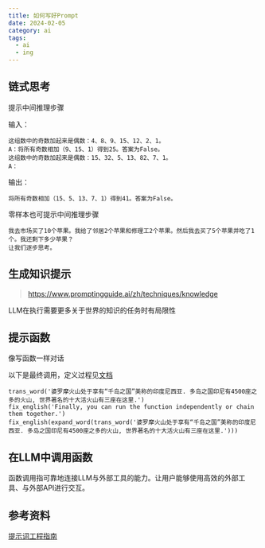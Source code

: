 ```yaml
---
title: 如何写好Prompt
date: 2024-02-05
category: ai
tags:
  - ai
  - ing
---
```


<!-- more -->

## 链式思考

提示中间推理步骤

输入：
```
这组数中的奇数加起来是偶数：4、8、9、15、12、2、1。
A：将所有奇数相加（9、15、1）得到25。答案为False。
这组数中的奇数加起来是偶数：15、32、5、13、82、7、1。
A：
```

输出：
```
将所有奇数相加（15、5、13、7、1）得到41。答案为False。

```

零样本也可提示中间推理步骤

```
我去市场买了10个苹果。我给了邻居2个苹果和修理工2个苹果。然后我去买了5个苹果并吃了1个。我还剩下多少苹果？
让我们逐步思考。
```

## 生成知识提示

> https://www.promptingguide.ai/zh/techniques/knowledge

LLM在执行需要更多关于世界的知识的任务时有局限性

## 提示函数

像写函数一样对话

以下是最终调用，定义过程见[文档](https://www.promptingguide.ai/zh/applications/pf)
```
trans_word('婆罗摩火山处于享有“千岛之国”美称的印度尼西亚. 多岛之国印尼有4500座之多的火山, 世界著名的十大活火山有三座在这里.')
fix_english('Finally, you can run the function independently or chain them together.')
fix_english(expand_word(trans_word('婆罗摩火山处于享有“千岛之国”美称的印度尼西亚. 多岛之国印尼有4500座之多的火山, 世界著名的十大活火山有三座在这里.')))
```

## 在LLM中调用函数

函数调用指可靠地连接LLM与外部工具的能力。让用户能够使用高效的外部工具、与外部API进行交互。


## 参考资料

[提示词工程指南](https://www.promptingguide.ai/zh/)